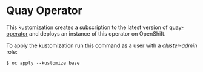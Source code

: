 # Quay Operator

This kustomization creates a subscription to the latest version of [quay-operator](https://github.com/redhat-cop/quay-operator) and deploys an instance of this operator on OpenShift.

To apply the kustomization run this command as a user with a *cluster-admin* role:

```
$ oc apply --kustomize base
```
